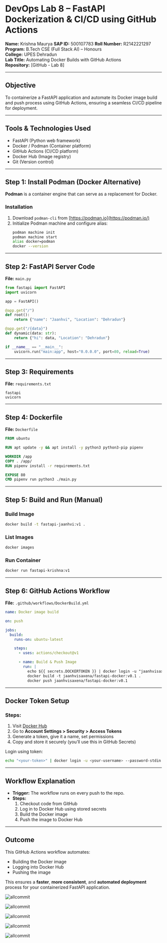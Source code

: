 # DevOps Lab 8 – FastAPI Dockerization & CI/CD using GitHub Actions

**Name:** Krishna Maurya 
**SAP ID:** 500107783 
**Roll Number:** R2142221297  
**Program:** B.Tech CSE (Full Stack AI) – Honours  
**College:** UPES Dehradun  
**Lab Title:** Automating Docker Builds with GitHub Actions  
**Repository:** [GitHub - Lab 8]

---

## Objective

To containerize a FastAPI application and automate its Docker image build and push process using GitHub Actions, ensuring a seamless CI/CD pipeline for deployment.

---

## Tools & Technologies Used

- FastAPI (Python web framework)
- Docker / Podman (Container platform)
- GitHub Actions (CI/CD platform)
- Docker Hub (Image registry)
- Git (Version control)

---

## Step 1: Install Podman (Docker Alternative)

**Podman** is a container engine that can serve as a replacement for Docker.

### Installation

1. Download `podman-cli` from [https://podman.io](https://podman.io/)
2. Initialize Podman machine and configure alias:
   ```bash
   podman machine init
   podman machine start
   alias docker=podman
   docker --version
   ```

---

## Step 2: FastAPI Server Code

**File:** `main.py`

```python
from fastapi import FastAPI
import uvicorn

app = FastAPI()

@app.get("/")
def root():
    return {"name": "Jaanhvi", "Location": "Dehradun"}

@app.get("/{data}")
def dynamic(data: str):
    return {"hi": data, "Location": "Dehradun"}

if __name__ == "__main__":
    uvicorn.run("main:app", host="0.0.0.0", port=80, reload=True)
```

---

## Step 3: Requirements

**File:** `requirements.txt`

```
fastapi
uvicorn
```

---

## Step 4: Dockerfile

**File:** `Dockerfile`

```dockerfile
FROM ubuntu

RUN apt update -y && apt install -y python3 python3-pip pipenv

WORKDIR /app
COPY . /app/
RUN pipenv install -r requirements.txt

EXPOSE 80
CMD pipenv run python3 ./main.py
```

---

## Step 5: Build and Run (Manual)

### Build Image
```bash
docker build -t fastapi-jaanhvi:v1 .
```

### List Images
```bash
docker images
```

### Run Container
```bash
docker run fastapi-krishna:v1
```

---

## Step 6: GitHub Actions Workflow

**File:** `.github/workflows/DockerBuild.yml`

```yaml
name: Docker image build

on: push

jobs:
  build:
    runs-on: ubuntu-latest

    steps:
      - uses: actions/checkout@v1

      - name: Build & Push Image
        run: |
          echo ${{ secrets.DOCKERTOKEN }} | docker login -u "jaanhvisaxena" --password-stdin
          docker build -t jaanhvisaxena/fastapi-docker:v0.1 .
          docker push jaanhvisaxena/fastapi-docker:v0.1
```

---

## Docker Token Setup

### Steps:

1. Visit [Docker Hub](https://hub.docker.com)
2. Go to **Account Settings > Security > Access Tokens**
3. Generate a token, give it a name, set permissions
4. Copy and store it securely (you’ll use this in GitHub Secrets)

Login using token:
```bash
echo "<your-token>" | docker login -u <your-username> --password-stdin
```

---

## Workflow Explanation

- **Trigger:** The workflow runs on every push to the repo.
- **Steps:**
  1. Checkout code from GitHub
  2. Log in to Docker Hub using stored secrets
  3. Build the Docker image
  4. Push the image to Docker Hub

---

## Outcome

This GitHub Actions workflow automates:
- Building the Docker image
- Logging into Docker Hub
- Pushing the image

This ensures a **faster**, **more consistent**, and **automated deployment** process for your containerized FastAPI application.

![allcommit](./j1.png)

![allcommit](./j2.png)

![allcommit](./j3.png)

![allcommit](./j4.png)

![allcommit](./j5.png)
